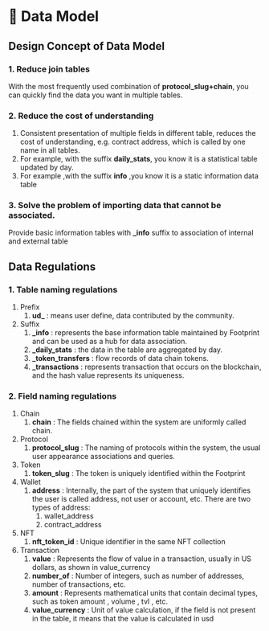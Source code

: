 # 📑 Data Model

## Design Concept of Data Model

### **1. Reduce join tables**

With the most frequently used combination of **protocol\_slug+chain**, you can quickly find the data you want in multiple tables.

### **2. Reduce the cost of understanding**

1. Consistent presentation of multiple fields in different table, reduces the cost of understanding, e.g. contract address, which is called by one name in all tables.
2. For example, with the suffix **daily\_stats**, you know it is a statistical table updated by day.
3. For example ,with the suffix **info** ,you know it is a static information data table

### **3. Solve the problem of importing data that cannot be associated.**

Provide basic information tables with **\_info** suffix to association of internal and external table

## Data Regulations

### **1. Table naming regulations**

1. Prefix
   1. **ud\_** : means user define, data contributed by the community.
2. Suffix
   1. **\_info** : represents the base information table maintained by Footprint and can be used as a hub for data association.
   2. **\_daily\_stats** : the data in the table are aggregated by day.
   3. **\_token\_transfers** : flow records of data chain tokens.
   4. **\_transactions** : represents transaction that occurs on the blockchain, and the hash value represents its uniqueness.

### **2. Field naming regulations**

1. Chain
   1. **chain** : The fields chained within the system are uniformly called chain.
2. Protocol
   1. **protocol\_slug** : The naming of protocols within the system, the usual user appearance associations and queries.
3. Token
   1. **token\_slug** : The token is uniquely identified within the Footprint
4. Wallet
   1. **address** : Internally, the part of the system that uniquely identifies the user is called address, not user or account, etc. There are two types of address:&#x20;
      1. wallet\_address&#x20;
      2. contract\_address
5. NFT
   1. **nft\_token\_id** : Unique identifier in the same NFT collection
6. Transaction
   1. **value** : Represents the flow of value in a transaction, usually in US dollars, as shown in value\_currency&#x20;
   2. **number\_of** : Number of integers, such as number of addresses, number of transactions, etc.&#x20;
   3. **amount** : Represents mathematical units that contain decimal types, such as token amount , volume , tvl , etc.&#x20;
   4. **value\_currency** : Unit of value calculation, if the field is not present in the table, it means that the value is calculated in usd

